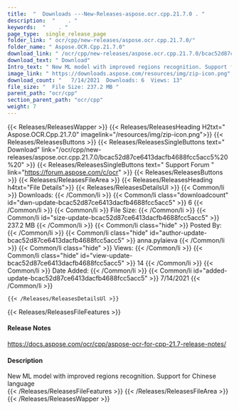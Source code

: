 ```yaml
---
title:  "  Downloads ---New-Releases-aspose.ocr.cpp.21.7.0 . " 
description:  "    . " 
keywords:  "    . " 
page_type:  single_release_page
folder_link: " ocr/cpp/new-releases/aspose.ocr.cpp.21.7.0/"
folder_name: " Aspose.OCR.Cpp.21.7.0"
download_link: " /ocr/cpp/new-releases/aspose.ocr.cpp.21.7.0/bcac52d87ce6413dacfb4688fcc5acc5"
download_text: " Download"
Intro_text: " New ML model with improved regions recognition. Support for Chinese language"
image_link: " https://downloads.aspose.com/resources/img/zip-icon.png"
download_count: "   7/14/2021  Downloads: 6  Views: 13"
file_size: "  File Size: 237.2 MB "
parent_path: "ocr/cpp"
section_parent_path: "ocr/cpp"
weight: 7 
---
```


{{< Releases/ReleasesWapper >}}
  {{< Releases/ReleasesHeading H2txt=" Aspose.OCR.Cpp.21.7.0" imagelink="/resources/img/zip-icon.png">}}
  {{< Releases/ReleasesButtons >}}
    {{< Releases/ReleasesSingleButtons text=" Download" link="/ocr/cpp/new-releases/aspose.ocr.cpp.21.7.0/bcac52d87ce6413dacfb4688fcc5acc5%20%20" >}}
    {{< Releases/ReleasesSingleButtons text=" Support Forum " link="https://forum.aspose.com/c/ocr" >}}
  {{< Releases/ReleasesButtons >}}
  {{< Releases/ReleasesFileArea >}}
    {{< Releases/ReleasesHeading h4txt="File Details">}}
    {{< Releases/ReleasesDetailsUl >}}
            {{< Common/li  >}} Downloads: {{< /Common/li >}} 
      {{< Common/li class="downloadcount" id="dwn-update-bcac52d87ce6413dacfb4688fcc5acc5" >}} 6 {{< /Common/li >}} 
      {{< Common/li  >}} File Size: {{< /Common/li >}} 
      {{< Common/li id="size-update-bcac52d87ce6413dacfb4688fcc5acc5" >}} 237.2 MB {{< /Common/li >}} 
      {{< Common/li  class="hide" >}} Posted By: {{< /Common/li >}} 
      {{< Common/li class="hide" id="author-update-bcac52d87ce6413dacfb4688fcc5acc5" >}} anna.pylaieva {{< /Common/li >}} 
      {{< Common/li class="hide"  >}} Views: {{< /Common/li >}} 
      {{< Common/li class="hide" id="view-update-bcac52d87ce6413dacfb4688fcc5acc5" >}} 14 {{< /Common/li >}} 
      {{< Common/li  >}} Date Added: {{< /Common/li >}} 
      {{< Common/li id="added-update-bcac52d87ce6413dacfb4688fcc5acc5" >}} 7/14/2021 {{< /Common/li >}} 

    {{< /Releases/ReleasesDetailsUl >}}

  {{< Releases/ReleasesFileFeatures >}}
      <h4>Release Notes</h4><div><a href="https://docs.aspose.com/ocr/cpp/aspose-ocr-for-cpp-21.7-release-notes/">https://docs.aspose.com/ocr/cpp/aspose-ocr-for-cpp-21.7-release-notes/</a></div><h4>Description</h4><div class="HTMLDescription">New ML model with improved regions recognition. Support for Chinese language</div>
  {{< /Releases/ReleasesFileFeatures >}}
 {{< /Releases/ReleasesFileArea >}}
{{< /Releases/ReleasesWapper >}}


